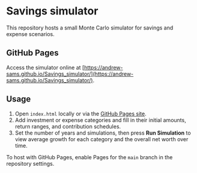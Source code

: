 # Savings simulator

This repository hosts a small Monte Carlo simulator for savings and expense scenarios.

## GitHub Pages

Access the simulator online at [https://andrew-sams.github.io/Savings_simulator/](https://andrew-sams.github.io/Savings_simulator/).

## Usage

1. Open `index.html` locally or via the [GitHub Pages site](https://andrew-sams.github.io/Savings_simulator/).
2. Add investment or expense categories and fill in their initial amounts, return ranges, and contribution schedules.
3. Set the number of years and simulations, then press **Run Simulation** to view average growth for each category and the overall net worth over time.

To host with GitHub Pages, enable Pages for the `main` branch in the repository settings.
